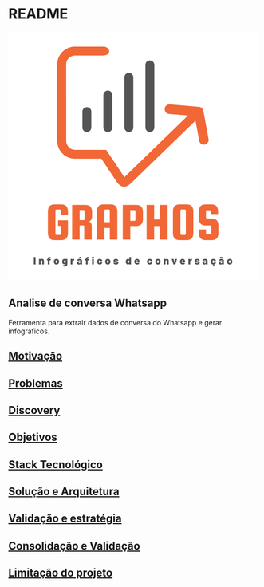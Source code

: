 # README

![Logo](graphos.png)

## Analise de conversa Whatsapp

Ferramenta para extrair dados de conversa do Whatsapp e gerar infográficos.

## [Motivação](#motivacao.md)
## [Problemas](./#problemas)

## [Discovery](./#discovery)

## [Objetivos](./#objetivos)

## [Stack Tecnológico](./#stack-tecnologico)

## [Solução e Arquitetura](./#solucao-e-arquitetura)

## [Validação e estratégia](./#validacao-e-estrategia)

## [Consolidação e Validação](./#consolidacao-e-validacao)

## [Limitação do projeto](./#limitacao-do-projeto)

